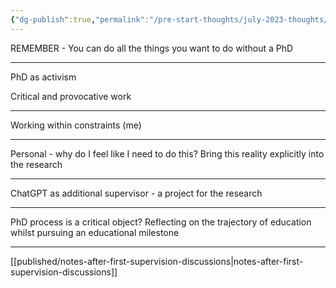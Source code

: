 ```yaml
---
{"dg-publish":true,"permalink":"/pre-start-thoughts/july-2023-thoughts/","noteIcon":"","visibility":"public","description":null,"updated":"2025-10-15T21:01:33.998Z","dgPassFrontmatter":true}
---
```



REMEMBER - You can do all the things you want to do without a PhD

---

PhD as activism 

Critical and provocative work

--- 

Working within constraints (me)

---

Personal - why do I feel like I need to do this? Bring this reality explicitly into the research

---  

ChatGPT as additional supervisor - a project for the research

---

PhD process is a critical object? Reflecting on the trajectory of education whilst pursuing an educational milestone 

---
[[published/notes-after-first-supervision-discussions\|notes-after-first-supervision-discussions]]
  

